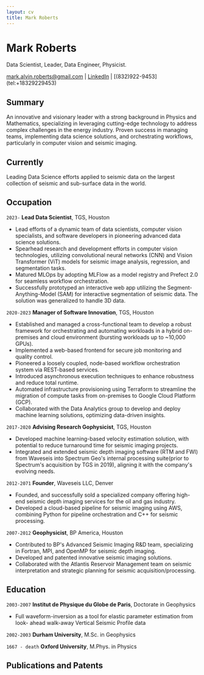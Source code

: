 ```yaml
---
layout: cv
title: Mark Roberts
---
```

# Mark Roberts
Data Scientist, Leader, Data Engineer, Physicist.

<div id="webaddress">
<a href="mark.alvin.roberts@gmail.com">mark.alvin.roberts@gmail.com</a>
| <a href="
www.linkedin.com/in/DrMarkARoberts">LinkedIn</a> | [(832)922-9453](tel:+18329229453)
</div>

## Summary

An innovative and visionary leader with a strong background in Physics and Mathematics, specializing in leveraging cutting-edge technology to address complex challenges in the energy industry. Proven success in managing teams, implementing data science solutions, and orchestrating workflows, particularly in computer vision and seismic imaging.

## Currently

Leading Data Science efforts applied to seismic data on the largest collection of seismic and sub-surface data in the world.

## Occupation

`2023-`
__Lead Data Scientist__, TGS, Houston

- Lead efforts of a dynamic team of data scientists, computer vision specialists, and software developers in pioneering advanced data science solutions.
- Spearhead research and development efforts in computer vision technologies, utilizing convolutional neural networks (CNN) and Vision Transformer (ViT) models for seismic image analysis, regression, and segmentation tasks.
- Matured MLOps by adopting MLFlow as a model registry and Prefect 2.0 for seamless workflow orchestration.
- Successfully prototyped an interactive web app utilizing the Segment-Anything-Model (SAM) for interactive segmentation of seismic data.  The solution was generalized to handle 3D data.


`2020-2023`
__Manager of Software Innovation__, TGS, Houston
- Established and managed a cross-functional team to develop a robust framework for orchestrating and automating workloads in a hybrid on-premises and cloud environment (bursting workloads up to ~10,000 GPUs).
- Implemented a web-based frontend for secure job monitoring and quality control.
- Pioneered a loosely coupled, node-based workflow orchestration system via REST-based services.
- Introduced asynchronous execution techniques to enhance robustness and reduce total runtime.
- Automated infrastructure provisioning using Terraform to streamline the migration of compute tasks from on-premises to Google Cloud Platform (GCP).
- Collaborated with the Data Analytics group to develop and deploy machine learning solutions, optimizing data-driven insights.


`2017-2020`
__Advising Research Gophysicist__, TGS, Houston
- Developed machine learning-based velocity estimation solution, with potential to reduce turnaround time for seismic imaging projects.
- Integrated and extended seismic depth imaging software (RTM and FWI) from Waveseis into Spectrum Geo's internal processing suite(prior to Spectrum's acquisition by TGS in 2019), aligning it with the company's evolving needs.

`2012-2071`
__Founder__, Waveseis LLC, Denver
- Founded,  and successfully sold a specialized company offering high-end seismic depth imaging services for the oil and gas industry.
- Developed a cloud-based pipeline for seismic imaging using AWS, combining Python for pipeline orchestration and C++ for seismic processing.

`2007-2012`
__Geophysicist__, BP America, Houston
- Contributed to BP's Advanced Seismic Imaging R&D team, specializing in Fortran, MPI, and OpenMP for seismic depth imaging.
- Developed and patented innovative seismic imaging solutions.
- Collaborated with the Atlantis Reservoir Management team on seismic interpretation and strategic planning for seismic acquisition/processing.


## Education

`2003-2007`
__Institut de Physique du Globe de Paris__, Doctorate in Geophysics
- Full waveform-inversion as a tool for elastic parameter estimation from look- ahead walk-away Vertical Seismic Profile data

`2002-2003`
__Durham University__, M.Sc. in Geophysics


`1667 - death`
__Oxford University__, M.Phys. in Physics


## Publications and Patents

<!-- A list is available on [LinkedIn](https://www.linkedin.com/in/drmarkaroberts/) -->


<!-- ### Footer

Last updated: Oct 2023 -->


